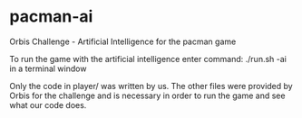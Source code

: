 pacman-ai
=========

Orbis Challenge - Artificial Intelligence for the pacman game

To run the game with the artificial intelligence enter command:
./run.sh -ai
in a terminal window

Only the code in player/ was written by us. The other files were
provided by Orbis for the challenge and is necessary in order to
run the game and see what our code does.
